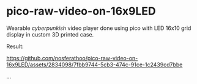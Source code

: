 # pico-raw-video-on-16x9LED

Wearable *cyberpunkish* video player done using pico with LED 16x10 grid display in custom 3D printed case.

Result:

https://github.com/nosferathoo/pico-raw-video-on-16x9LED/assets/2834098/7fbb9744-5cb3-474c-91ce-1c2439cd7bbe

...
